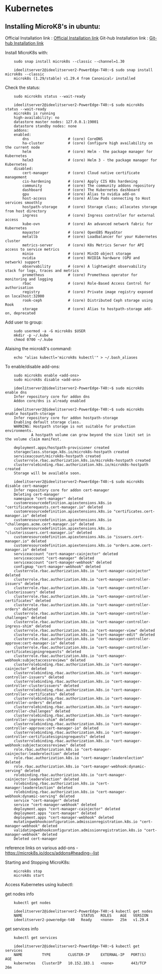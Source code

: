 # Kubernetes

Installing MicroK8's in ubuntu:
--------------------------------

Official Installation link : [Official Installation link](https://microk8s.io/docs/getting-started) 
Git-hub Installation link : [Git-hub Installation link](https://github.com/canonical/microk8s) 

Install MicroK8s with:
        
        sudo snap install microk8s --classic --channel=1.30

        ideelitserver2@ideelitserver2-PowerEdge-T40:~$ sudo snap install microk8s --classic
        microk8s (1.29/stable) v1.29.4 from Canonical✓ installed

Check the status:

        sudo microk8s status --wait-ready

        ideelitserver2@ideelitserver2-PowerEdge-T40:~$ sudo microk8s status --wait-ready
        microk8s is running
        high-availability: no
        datastore master nodes: 127.0.0.1:19001
        datastore standby nodes: none
        addons:
        enabled:
            dns                  # (core) CoreDNS
            ha-cluster           # (core) Configure high availability on the current node
            helm                 # (core) Helm - the package manager for Kubernetes
            helm3                # (core) Helm 3 - the package manager for Kubernetes
        disabled:
            cert-manager         # (core) Cloud native certificate management
            cis-hardening        # (core) Apply CIS K8s hardening
            community            # (core) The community addons repository
            dashboard            # (core) The Kubernetes dashboard
            gpu                  # (core) Alias to nvidia add-on
            host-access          # (core) Allow Pods connecting to Host services smoothly
            hostpath-storage     # (core) Storage class; allocates storage from host directory
            ingress              # (core) Ingress controller for external access
            kube-ovn             # (core) An advanced network fabric for Kubernetes
            mayastor             # (core) OpenEBS MayaStor
            metallb              # (core) Loadbalancer for your Kubernetes cluster
            metrics-server       # (core) K8s Metrics Server for API access to service metrics
            minio                # (core) MinIO object storage
            nvidia               # (core) NVIDIA hardware (GPU and network) support
            observability        # (core) A lightweight observability stack for logs, traces and metrics
            prometheus           # (core) Prometheus operator for monitoring and logging
            rbac                 # (core) Role-Based Access Control for authorisation
            registry             # (core) Private image registry exposed on localhost:32000
            rook-ceph            # (core) Distributed Ceph storage using Rook
            storage              # (core) Alias to hostpath-storage add-on, deprecated

Add user to group:

        sudo usermod -a -G microk8s $USER
        mkdir -p ~/.kube
        chmod 0700 ~/.kube

Alaising the microk8's command:

        echo "alias kubectl='microk8s kubectl'" > ~/.bash_aliases

To enable/disable add-ons:

        sudo microk8s enable <add-ons>
        sudo microk8s disable <add-ons>

        ideelitserver2@ideelitserver2-PowerEdge-T40:~$ sudo microk8s enable dns
        Infer repository core for addon dns
        Addon core/dns is already enabled

        ideelitserver2@ideelitserver2-PowerEdge-T40:~$ sudo microk8s enable hostpath-storage
        Infer repository core for addon hostpath-storage
        Enabling default storage class.
        WARNING: Hostpath storage is not suitable for production environments.
                A hostpath volume can grow beyond the size limit set in the volume claim manifest.

        deployment.apps/hostpath-provisioner created
        storageclass.storage.k8s.io/microk8s-hostpath created
        serviceaccount/microk8s-hostpath created
        clusterrole.rbac.authorization.k8s.io/microk8s-hostpath created
        clusterrolebinding.rbac.authorization.k8s.io/microk8s-hostpath created
        Storage will be available soon.

        ideelitserver2@ideelitserver2-PowerEdge-T40:~$ sudo microk8s disable cert-manager
        Infer repository core for addon cert-manager
        Deleting cert-manager
        namespace "cert-manager" deleted
        customresourcedefinition.apiextensions.k8s.io "certificaterequests.cert-manager.io" deleted
        customresourcedefinition.apiextensions.k8s.io "certificates.cert-manager.io" deleted
        customresourcedefinition.apiextensions.k8s.io "challenges.acme.cert-manager.io" deleted
        customresourcedefinition.apiextensions.k8s.io "clusterissuers.cert-manager.io" deleted
        customresourcedefinition.apiextensions.k8s.io "issuers.cert-manager.io" deleted
        customresourcedefinition.apiextensions.k8s.io "orders.acme.cert-manager.io" deleted
        serviceaccount "cert-manager-cainjector" deleted
        serviceaccount "cert-manager" deleted
        serviceaccount "cert-manager-webhook" deleted
        configmap "cert-manager-webhook" deleted
        clusterrole.rbac.authorization.k8s.io "cert-manager-cainjector" deleted
        clusterrole.rbac.authorization.k8s.io "cert-manager-controller-issuers" deleted
        clusterrole.rbac.authorization.k8s.io "cert-manager-controller-clusterissuers" deleted
        clusterrole.rbac.authorization.k8s.io "cert-manager-controller-certificates" deleted
        clusterrole.rbac.authorization.k8s.io "cert-manager-controller-orders" deleted
        clusterrole.rbac.authorization.k8s.io "cert-manager-controller-challenges" deleted
        clusterrole.rbac.authorization.k8s.io "cert-manager-controller-ingress-shim" deleted
        clusterrole.rbac.authorization.k8s.io "cert-manager-view" deleted
        clusterrole.rbac.authorization.k8s.io "cert-manager-edit" deleted
        clusterrole.rbac.authorization.k8s.io "cert-manager-controller-approve:cert-manager-io" deleted
        clusterrole.rbac.authorization.k8s.io "cert-manager-controller-certificatesigningrequests" deleted
        clusterrole.rbac.authorization.k8s.io "cert-manager-webhook:subjectaccessreviews" deleted
        clusterrolebinding.rbac.authorization.k8s.io "cert-manager-cainjector" deleted
        clusterrolebinding.rbac.authorization.k8s.io "cert-manager-controller-issuers" deleted
        clusterrolebinding.rbac.authorization.k8s.io "cert-manager-controller-clusterissuers" deleted
        clusterrolebinding.rbac.authorization.k8s.io "cert-manager-controller-certificates" deleted
        clusterrolebinding.rbac.authorization.k8s.io "cert-manager-controller-orders" deleted
        clusterrolebinding.rbac.authorization.k8s.io "cert-manager-controller-challenges" deleted
        clusterrolebinding.rbac.authorization.k8s.io "cert-manager-controller-ingress-shim" deleted
        clusterrolebinding.rbac.authorization.k8s.io "cert-manager-controller-approve:cert-manager-io" deleted
        clusterrolebinding.rbac.authorization.k8s.io "cert-manager-controller-certificatesigningrequests" deleted
        clusterrolebinding.rbac.authorization.k8s.io "cert-manager-webhook:subjectaccessreviews" deleted
        role.rbac.authorization.k8s.io "cert-manager-cainjector:leaderelection" deleted
        role.rbac.authorization.k8s.io "cert-manager:leaderelection" deleted
        role.rbac.authorization.k8s.io "cert-manager-webhook:dynamic-serving" deleted
        rolebinding.rbac.authorization.k8s.io "cert-manager-cainjector:leaderelection" deleted
        rolebinding.rbac.authorization.k8s.io "cert-manager:leaderelection" deleted
        rolebinding.rbac.authorization.k8s.io "cert-manager-webhook:dynamic-serving" deleted
        service "cert-manager" deleted
        service "cert-manager-webhook" deleted
        deployment.apps "cert-manager-cainjector" deleted
        deployment.apps "cert-manager" deleted
        deployment.apps "cert-manager-webhook" deleted
        mutatingwebhookconfiguration.admissionregistration.k8s.io "cert-manager-webhook" deleted
        validatingwebhookconfiguration.admissionregistration.k8s.io "cert-manager-webhook" deleted
        Deleted cert-manager

reference links on various add-ons - https://microk8s.io/docs/addons#heading--list

Starting and Stopping MicroK8s:

        microk8s stop
        microk8s start

Access Kubernetes using kubectl:

get nodes info

        kubectl get nodes
        
        ideelitserver2@ideelitserver2-PowerEdge-T40:~$ kubectl get nodes
        NAME                           STATUS   ROLES    AGE   VERSION
        ideelitserver2-poweredge-t40   Ready    <none>   25m   v1.29.4

get services info

        kubectl get services

        ideelitserver2@ideelitserver2-PowerEdge-T40:~$ kubectl get services
        NAME         TYPE        CLUSTER-IP     EXTERNAL-IP   PORT(S)   AGE
        kubernetes   ClusterIP   10.152.183.1   <none>        443/TCP   26m
